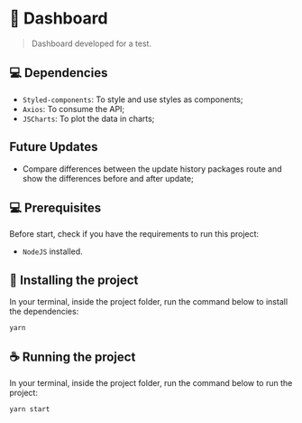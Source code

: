 # 📝 Dashboard

> Dashboard developed for a test.

## 💻 Dependencies

- `Styled-components`: To style and use styles as components;
- `Axios`: To consume the API;
- `JSCharts`: To plot the data in charts;

## Future Updates

- Compare differences between the update history packages route and show the differences before and after update; 

## 💻 Prerequisites

Before start, check if you have the requirements to run this project:

- `NodeJS` installed.

## 🚀 Installing the project

In your terminal, inside the project folder, run the command below to install the dependencies:

```
yarn
```

## ☕ Running the project

In your terminal, inside the project folder, run the command below to run the project:

```
yarn start
```
